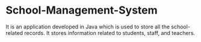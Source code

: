 # School-Management-System
It is an application developed in Java which is used to store all the school-related records. It stores information related to students, staff, and teachers.
